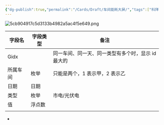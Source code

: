 ```yaml
---
{"dg-publish":true,"permalink":"/Cards/Draft/车间能耗大屏/","tags":["科拜尔/蝶创I-MES/WMS"]}
---
```



![5cb904917c5d3133b4982a5ac4f5e649.png](/img/user/Extras/Attachments/5cb904917c5d3133b4982a5ac4f5e649.png)


| 字段名  | 字段类型 | 备注                          |
| ---- | ---- | --------------------------- |
| Gidx |      | 同一车间、同一天、同一类型有多个时，显示 id 最大的 |
| 所属车间 | 枚举   | 只能是两个，1 表示甲，2 表示乙           |
| 日期   | 日期   |                             |
| 类型   | 枚举   | 市电/光伏电                      |
| 值    | 浮点数  |                             |
|      |      |                             |
- 